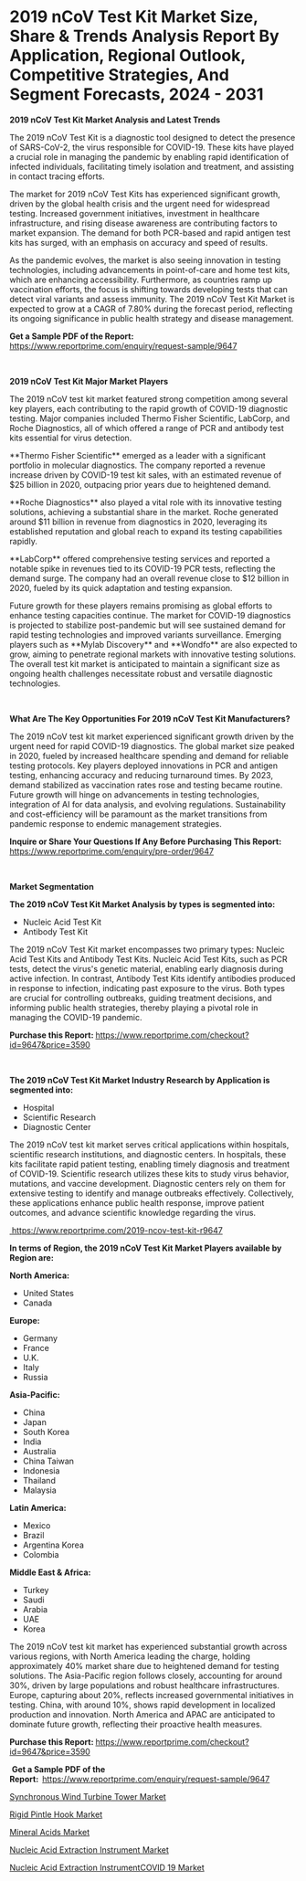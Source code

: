 <p><h1>2019 nCoV Test Kit Market Size, Share & Trends Analysis Report By Application, Regional Outlook, Competitive Strategies, And Segment Forecasts, 2024 - 2031</h1></p><p><strong>2019 nCoV Test Kit Market Analysis and Latest Trends</strong></p>
<p><p>The 2019 nCoV Test Kit is a diagnostic tool designed to detect the presence of SARS-CoV-2, the virus responsible for COVID-19. These kits have played a crucial role in managing the pandemic by enabling rapid identification of infected individuals, facilitating timely isolation and treatment, and assisting in contact tracing efforts.</p><p>The market for 2019 nCoV Test Kits has experienced significant growth, driven by the global health crisis and the urgent need for widespread testing. Increased government initiatives, investment in healthcare infrastructure, and rising disease awareness are contributing factors to market expansion. The demand for both PCR-based and rapid antigen test kits has surged, with an emphasis on accuracy and speed of results.</p><p>As the pandemic evolves, the market is also seeing innovation in testing technologies, including advancements in point-of-care and home test kits, which are enhancing accessibility. Furthermore, as countries ramp up vaccination efforts, the focus is shifting towards developing tests that can detect viral variants and assess immunity. The 2019 nCoV Test Kit Market is expected to grow at a CAGR of 7.80% during the forecast period, reflecting its ongoing significance in public health strategy and disease management.</p></p>
<p><strong>Get a Sample PDF of the Report:&nbsp;</strong> <a href="https://www.reportprime.com/enquiry/request-sample/9647">https://www.reportprime.com/enquiry/request-sample/9647</a></p>
<p>&nbsp;</p>
<p><strong>2019 nCoV Test Kit Major Market Players</strong></p>
<p><p>The 2019 nCoV test kit market featured strong competition among several key players, each contributing to the rapid growth of COVID-19 diagnostic testing. Major companies included Thermo Fisher Scientific, LabCorp, and Roche Diagnostics, all of which offered a range of PCR and antibody test kits essential for virus detection.</p><p>**Thermo Fisher Scientific** emerged as a leader with a significant portfolio in molecular diagnostics. The company reported a revenue increase driven by COVID-19 test kit sales, with an estimated revenue of $25 billion in 2020, outpacing prior years due to heightened demand.</p><p>**Roche Diagnostics** also played a vital role with its innovative testing solutions, achieving a substantial share in the market. Roche generated around $11 billion in revenue from diagnostics in 2020, leveraging its established reputation and global reach to expand its testing capabilities rapidly.</p><p>**LabCorp** offered comprehensive testing services and reported a notable spike in revenues tied to its COVID-19 PCR tests, reflecting the demand surge. The company had an overall revenue close to $12 billion in 2020, fueled by its quick adaptation and testing expansion.</p><p>Future growth for these players remains promising as global efforts to enhance testing capacities continue. The market for COVID-19 diagnostics is projected to stabilize post-pandemic but will see sustained demand for rapid testing technologies and improved variants surveillance. Emerging players such as **Mylab Discovery** and **Wondfo** are also expected to grow, aiming to penetrate regional markets with innovative testing solutions. The overall test kit market is anticipated to maintain a significant size as ongoing health challenges necessitate robust and versatile diagnostic technologies.</p></p>
<p>&nbsp;</p>
<p><strong>What Are The Key Opportunities For 2019 nCoV Test Kit Manufacturers?</strong></p>
<p><p>The 2019 nCoV test kit market experienced significant growth driven by the urgent need for rapid COVID-19 diagnostics. The global market size peaked in 2020, fueled by increased healthcare spending and demand for reliable testing protocols. Key players deployed innovations in PCR and antigen testing, enhancing accuracy and reducing turnaround times. By 2023, demand stabilized as vaccination rates rose and testing became routine. Future growth will hinge on advancements in testing technologies, integration of AI for data analysis, and evolving regulations. Sustainability and cost-efficiency will be paramount as the market transitions from pandemic response to endemic management strategies.</p></p>
<p><strong>Inquire or Share Your Questions If Any Before Purchasing This Report:</strong> <a href="https://www.reportprime.com/enquiry/pre-order/9647">https://www.reportprime.com/enquiry/pre-order/9647</a></p>
<p>&nbsp;</p>
<p><strong>Market Segmentation</strong></p>
<p><strong>The 2019 nCoV Test Kit Market Analysis by types is segmented into:</strong></p>
<p><ul><li>Nucleic Acid Test Kit</li><li>Antibody Test Kit</li></ul></p>
<p><p>The 2019 nCoV Test Kit market encompasses two primary types: Nucleic Acid Test Kits and Antibody Test Kits. Nucleic Acid Test Kits, such as PCR tests, detect the virus's genetic material, enabling early diagnosis during active infection. In contrast, Antibody Test Kits identify antibodies produced in response to infection, indicating past exposure to the virus. Both types are crucial for controlling outbreaks, guiding treatment decisions, and informing public health strategies, thereby playing a pivotal role in managing the COVID-19 pandemic.</p></p>
<p><strong>Purchase this Report:&nbsp;</strong><a href="https://www.reportprime.com/checkout?id=9647&price=3590">https://www.reportprime.com/checkout?id=9647&price=3590</a></p>
<p>&nbsp;</p>
<p><strong>The 2019 nCoV Test Kit Market Industry Research by Application is segmented into:</strong></p>
<p><ul><li>Hospital</li><li>Scientific Research</li><li>Diagnostic Center</li></ul></p>
<p><p>The 2019 nCoV test kit market serves critical applications within hospitals, scientific research institutions, and diagnostic centers. In hospitals, these kits facilitate rapid patient testing, enabling timely diagnosis and treatment of COVID-19. Scientific research utilizes these kits to study virus behavior, mutations, and vaccine development. Diagnostic centers rely on them for extensive testing to identify and manage outbreaks effectively. Collectively, these applications enhance public health response, improve patient outcomes, and advance scientific knowledge regarding the virus.</p></p>
<p><a href="https://www.reportprime.com/2019-ncov-test-kit-r9647">&nbsp;https://www.reportprime.com/2019-ncov-test-kit-r9647</a></p>
<p><strong>In terms of Region, the 2019 nCoV Test Kit Market Players available by Region are:</strong></p>
<p>
    <p> <strong> North America: </strong>
        <ul>
            <li>United States</li>
            <li>Canada</li>
        </ul>
        </p> 
    <p> <strong> Europe: </strong>
        <ul>
            <li>Germany</li>
            <li>France</li>
            <li>U.K.</li>
            <li>Italy</li>
            <li>Russia</li>
        </ul>
        </p> 
    <p> <strong> Asia-Pacific: </strong>
        <ul>
            <li>China</li>
            <li>Japan</li>
            <li>South Korea</li>
            <li>India</li>
            <li>Australia</li>
            <li>China Taiwan</li>
            <li>Indonesia</li>
            <li>Thailand</li>
            <li>Malaysia</li>
        </ul>
        </p> 
    <p> <strong> Latin America: </strong>
        <ul>
            <li>Mexico</li>
            <li>Brazil</li>
            <li>Argentina Korea</li>
            <li>Colombia</li>
        </ul>
        </p> 
    <p> <strong> Middle East & Africa: </strong>
        <ul>
            <li>Turkey</li>
            <li>Saudi</li>
            <li>Arabia</li>
            <li>UAE</li>
            <li>Korea</li>
        </ul>
    </p>
    </p>
<p><p>The 2019 nCoV test kit market has experienced substantial growth across various regions, with North America leading the charge, holding approximately 40% market share due to heightened demand for testing solutions. The Asia-Pacific region follows closely, accounting for around 30%, driven by large populations and robust healthcare infrastructures. Europe, capturing about 20%, reflects increased governmental initiatives in testing. China, with around 10%, shows rapid development in localized production and innovation. North America and APAC are anticipated to dominate future growth, reflecting their proactive health measures.</p></p>
<p><strong>Purchase this Report: </strong><a href="https://www.reportprime.com/checkout?id=9647&price=3590">https://www.reportprime.com/checkout?id=9647&price=3590</a></p>
<p>&nbsp;<strong>Get a Sample PDF of the Report:&nbsp;&nbsp;</strong><a href="https://www.reportprime.com/enquiry/request-sample/9647">https://www.reportprime.com/enquiry/request-sample/9647</a></p>
<p><strong></strong></p>
<p><p><a href="https://medium.com/@foxworth8231/the-synchronous-wind-turbine-tower-market-research-report-provides-an-in-depth-and-up-to-date-6e3118d1ec09">Synchronous Wind Turbine Tower Market</a></p><p><a href="https://medium.com/@foxworth8231/the-rigid-pintle-hook-market-has-experienced-impressive-growth-in-recent-years-expanding-its-ae5790f30e96">Rigid Pintle Hook Market</a></p><p><a href="https://www.linkedin.com/pulse/mineral-acids-market-outlook-complete-industry-analysis-2024-2031-qjnee?trackingId=jkPMi7EXQMal%2FL7zvTQlsw%3D%3D">Mineral Acids Market</a></p><p><a href="https://github.com/AfsanaMia652/Market-Research-Report-List-1/blob/main/nucleic-acid-extraction-instrument-market.md">Nucleic Acid Extraction Instrument Market</a></p><p><a href="https://github.com/AshikRahman665/Market-Research-Report-List-1/blob/main/nucleic-acid-extraction-instrumentcovid-19-market.md">Nucleic Acid Extraction InstrumentCOVID 19 Market</a></p></p>